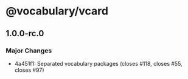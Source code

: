 # @vocabulary/vcard

## 1.0.0-rc.0

### Major Changes

- 4a451f1: Separated vocabulary packages (closes #118, closes #55, closes #97)
